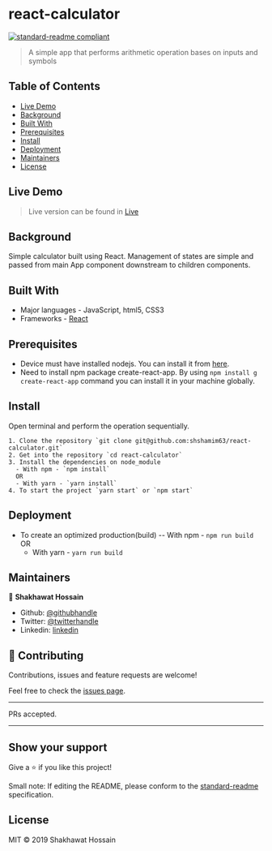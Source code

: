 # react-calculator

[![standard-readme compliant](https://img.shields.io/badge/standard--readme-OK-green.svg?style=flat-square)](https://github.com/RichardLitt/standard-readme)

> A simple app that performs arithmetic operation bases on inputs and symbols

## Table of Contents

- [Live Demo](#livedemo)
- [Background](#background)
- [Built With](#buildwith)
- [Prerequisites](#Prerequisites)
- [Install](#install)
- [Deployment](#deployment)
- [Maintainers](#maintainers)
- [License](#license)

## Live Demo

>Live version can be found in [Live](https://minimagic-calculator.netlify.com/) 

## Background
Simple calculator built using React. Management of states are simple and passed from main App component downstream to children components.

## Built With
- Major languages - JavaScript, html5, CSS3
- Frameworks - [React](https://reactjs.org/)

## Prerequisites
- Device must have installed nodejs. You can install it from [here](https://nodejs.org/en/).
- Need to install npm package create-react-app. By using `npm install g create-react-app` command you can install it in your machine globally.
## Install

Open terminal and perform the operation sequentially.
```
1. Clone the repository `git clone git@github.com:shshamim63/react-calculator.git`
2. Get into the repository `cd react-calculator`
3. Install the dependencies on node_module
  - With npm - `npm install`
  OR
  - With yarn - `yarn install`
4. To start the project `yarn start` or `npm start`
```
## Deployment
- To create an optimized production(build)
  -- With npm - `npm run build`
  OR
  - With yarn - `yarn run build`

## Maintainers
👤 **Shakhawat Hossain**

- Github: [@githubhandle](https://github.com/shshamim63)
- Twitter: [@twitterhandle](https://twitter.com/Shshamim090)
- Linkedin: [linkedin](https://www.linkedin.com/in/shakhawathossainshamim/)

## 🤝 Contributing

Contributions, issues and feature requests are welcome!

Feel free to check the [issues page](issues/).
___
PRs accepted.
___

## Show your support

Give a ⭐️ if you like this project!


Small note: If editing the README, please conform to the [standard-readme](https://github.com/RichardLitt/standard-readme) specification.

## License

MIT © 2019 Shakhawat Hossain
